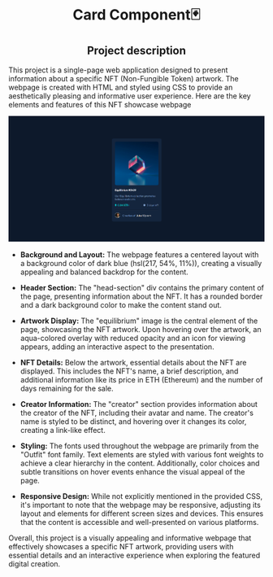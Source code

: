 <h1 align="center">Card Component🃏</h1>
<h2 align="center">Project description</h2>

This project is a single-page web application designed to present information about a specific NFT (Non-Fungible Token) artwork. 
The webpage is created with HTML and styled using CSS to provide an aesthetically pleasing and informative user experience. Here are the key elements and features of this NFT showcase webpage

![1](https://github.com/alo7lika/Card-Component/blob/main/screenshot.png)

* **Background and Layout:**
The webpage features a centered layout with a background color of dark blue (hsl(217, 54%, 11%)), creating a visually appealing and balanced backdrop for the content.

* **Header Section:**
The "head-section" div contains the primary content of the page, presenting information about the NFT. It has a rounded border and a dark background color to make the content stand out.

* **Artwork Display:**
The "equilibrium" image is the central element of the page, showcasing the NFT artwork. Upon hovering over the artwork, an aqua-colored overlay with reduced opacity and an icon for viewing appears, adding an interactive aspect to the presentation.

* **NFT Details:**
Below the artwork, essential details about the NFT are displayed. This includes the NFT's name, a brief description, and additional information like its price in ETH (Ethereum) and the number of days remaining for the sale.

* **Creator Information:**
The "creator" section provides information about the creator of the NFT, including their avatar and name. The creator's name is styled to be distinct, and hovering over it changes its color, creating a link-like effect.

* **Styling:**
The fonts used throughout the webpage are primarily from the "Outfit" font family. Text elements are styled with various font weights to achieve a clear hierarchy in the content. Additionally, color choices and subtle transitions on hover events enhance the visual appeal of the page.

* **Responsive Design:**
While not explicitly mentioned in the provided CSS, it's important to note that the webpage may be responsive, adjusting its layout and elements for different screen sizes and devices. This ensures that the content is accessible and well-presented on various platforms.

Overall, this project is a visually appealing and informative webpage that effectively showcases a specific NFT artwork, providing users with essential details and an interactive experience when exploring the featured digital creation.

